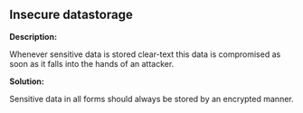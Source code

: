 
Insecure datastorage
-------

**Description:**

Whenever sensitive data is stored clear-text this data is compromised as soon as it falls into the hands of an attacker.



**Solution:**

Sensitive data in all forms should always be stored by an encrypted manner.

	